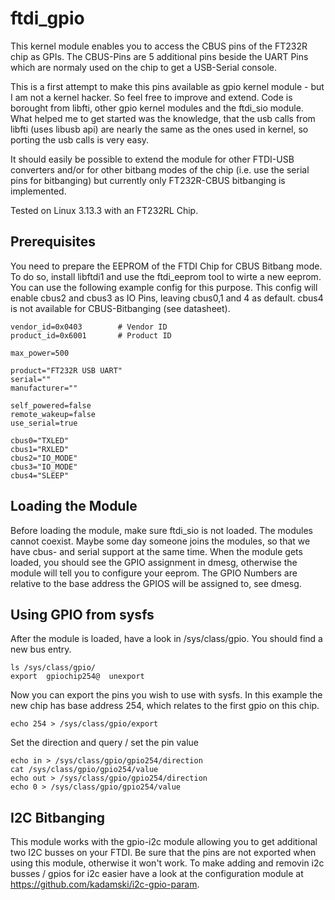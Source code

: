 ftdi_gpio
=========

This kernel module enables you to access the CBUS pins of the FT232R chip as GPIs. The CBUS-Pins are 5 additional pins beside the UART Pins which are normaly used on the chip to get a USB-Serial console.

This is a first attempt to make this pins available as gpio kernel module - but I am not a kernel hacker. So feel free to improve and extend. Code is borought from libfti, other gpio kernel modules and the ftdi_sio module. What helped me to get started was the knowledge, that the usb calls from libfti (uses libusb api) are nearly the same as the ones used in kernel, so porting the usb calls is very easy.

It should easily be possible to extend the module for other FTDI-USB converters and/or for other bitbang modes of the chip (i.e. use the serial pins for bitbanging) but currently only FT232R-CBUS bitbanging is implemented.

Tested on Linux 3.13.3 with an FT232RL Chip.

Prerequisites
-------------

You need to prepare the EEPROM of the FTDI Chip for CBUS Bitbang mode. To do so, install libftdi1 and use the ftdi_eeprom tool to wirte a new eeprom. You can use the following example config for this purpose. This config will enable cbus2 and cbus3 as IO Pins, leaving cbus0,1 and 4 as default. cbus4 is not available for CBUS-Bitbanging (see datasheet).

	vendor_id=0x0403        # Vendor ID
	product_id=0x6001       # Product ID

	max_power=500

	product="FT232R USB UART"
	serial=""
	manufacturer=""
	
	self_powered=false
	remote_wakeup=false
	use_serial=true

	cbus0="TXLED"
	cbus1="RXLED"
	cbus2="IO_MODE"
	cbus3="IO_MODE"
	cbus4="SLEEP"


Loading the Module
-------------------

Before loading the module, make sure ftdi_sio is not loaded. The modules cannot coexist. Maybe some day someone joins the modules, so that we have cbus- and serial support at the same time. 
When the module gets loaded, you should see the GPIO assignment in dmesg, otherwise the module will tell you to configure your eeprom. The GPIO Numbers are relative to the base address the GPIOS will be assigned to, see dmesg.


Using GPIO from sysfs
---------------------

After the module is loaded, have a look in /sys/class/gpio. You should find a new bus entry. 

	ls /sys/class/gpio/    
	export  gpiochip254@  unexport

Now you can export the pins you wish to use with sysfs. In this example the new chip has base address 254, which relates to the first gpio on this chip.

	echo 254 > /sys/class/gpio/export

Set the direction and query / set the pin value

	echo in > /sys/class/gpio/gpio254/direction
	cat /sys/class/gpio/gpio254/value
	echo out > /sys/class/gpio/gpio254/direction
	echo 0 > /sys/class/gpio/gpio254/value


I2C Bitbanging
--------------

This module works with the gpio-i2c module allowing you to get additional two I2C busses on your FTDI. Be sure that the pins are not exported when using this module, otherwise it won't work. To make adding and removin i2c busses / gpios for i2c easier have a look at the configuration module at https://github.com/kadamski/i2c-gpio-param.
